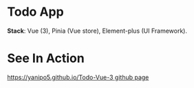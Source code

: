 # Todo App

**Stack**: Vue (3), Pinia (Vue store), Element-plus (UI Framework).

# See In Action

[https://yanipo5.github.io/Todo-Vue-3 github page](https://yanipo5.github.io/Todo-Vue-3)
